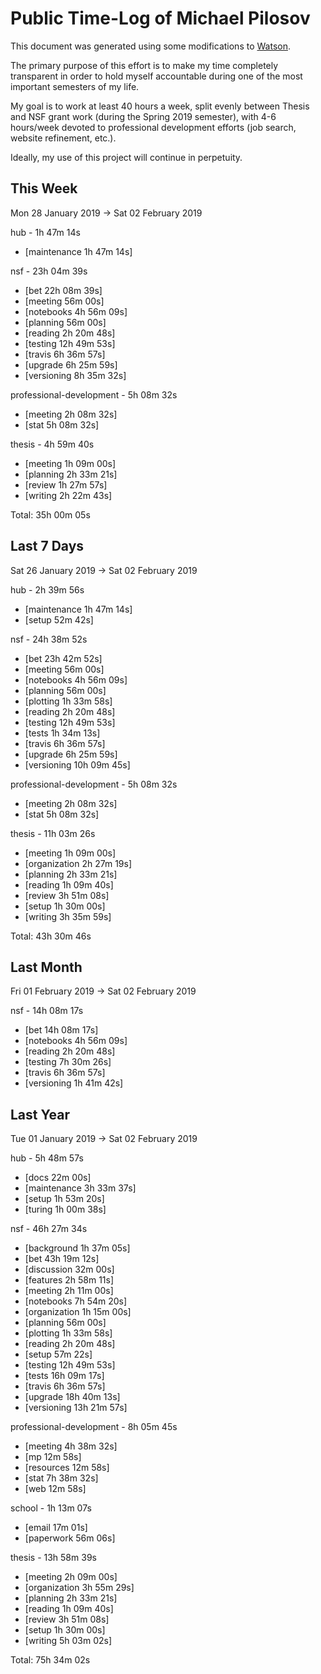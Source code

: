 # Public Time-Log of Michael Pilosov

This document was generated using some modifications to [Watson](https://github.com/TailorDev/Watson).

The primary purpose of this effort is to make my time completely transparent in order to hold myself accountable during one of the most important semesters of my life.

My goal is to work at least 40 hours a week, split evenly between Thesis and NSF grant work (during the Spring 2019 semester), with 4-6 hours/week devoted to professional development efforts (job search, website refinement, etc.). 

Ideally, my use of this project will continue in perpetuity.

## This Week
Mon 28 January 2019 -> Sat 02 February 2019

hub - 1h 47m 14s
- [maintenance  1h 47m 14s]  

nsf - 23h 04m 39s
- [bet 22h 08m 39s]  
- [meeting     56m 00s]  
- [notebooks  4h 56m 09s]  
- [planning     56m 00s]  
- [reading  2h 20m 48s]  
- [testing 12h 49m 53s]  
- [travis  6h 36m 57s]  
- [upgrade  6h 25m 59s]  
- [versioning  8h 35m 32s]  

professional-development - 5h 08m 32s
- [meeting  2h 08m 32s]  
- [stat  5h 08m 32s]  

thesis - 4h 59m 40s
- [meeting  1h 09m 00s]  
- [planning  2h 33m 21s]  
- [review  1h 27m 57s]  
- [writing  2h 22m 43s]  

Total: 35h 00m 05s
## Last 7 Days
Sat 26 January 2019 -> Sat 02 February 2019

hub - 2h 39m 56s
- [maintenance  1h 47m 14s]  
- [setup     52m 42s]  

nsf - 24h 38m 52s
- [bet 23h 42m 52s]  
- [meeting     56m 00s]  
- [notebooks  4h 56m 09s]  
- [planning     56m 00s]  
- [plotting  1h 33m 58s]  
- [reading  2h 20m 48s]  
- [testing 12h 49m 53s]  
- [tests  1h 34m 13s]  
- [travis  6h 36m 57s]  
- [upgrade  6h 25m 59s]  
- [versioning 10h 09m 45s]  

professional-development - 5h 08m 32s
- [meeting  2h 08m 32s]  
- [stat  5h 08m 32s]  

thesis - 11h 03m 26s
- [meeting  1h 09m 00s]  
- [organization  2h 27m 19s]  
- [planning  2h 33m 21s]  
- [reading  1h 09m 40s]  
- [review  3h 51m 08s]  
- [setup  1h 30m 00s]  
- [writing  3h 35m 59s]  

Total: 43h 30m 46s
## Last Month
Fri 01 February 2019 -> Sat 02 February 2019

nsf - 14h 08m 17s
- [bet 14h 08m 17s]  
- [notebooks  4h 56m 09s]  
- [reading  2h 20m 48s]  
- [testing  7h 30m 26s]  
- [travis  6h 36m 57s]  
- [versioning  1h 41m 42s]  

## Last Year
Tue 01 January 2019 -> Sat 02 February 2019

hub - 5h 48m 57s
- [docs     22m 00s]  
- [maintenance  3h 33m 37s]  
- [setup  1h 53m 20s]  
- [turing  1h 00m 38s]  

nsf - 46h 27m 34s
- [background  1h 37m 05s]  
- [bet 43h 19m 12s]  
- [discussion     32m 00s]  
- [features  2h 58m 11s]  
- [meeting  2h 11m 00s]  
- [notebooks  7h 54m 20s]  
- [organization  1h 15m 00s]  
- [planning     56m 00s]  
- [plotting  1h 33m 58s]  
- [reading  2h 20m 48s]  
- [setup     57m 22s]  
- [testing 12h 49m 53s]  
- [tests 16h 09m 17s]  
- [travis  6h 36m 57s]  
- [upgrade 18h 40m 13s]  
- [versioning 13h 21m 57s]  

professional-development - 8h 05m 45s
- [meeting  4h 38m 32s]  
- [mp     12m 58s]  
- [resources     12m 58s]  
- [stat  7h 38m 32s]  
- [web     12m 58s]  

school - 1h 13m 07s
- [email     17m 01s]  
- [paperwork     56m 06s]  

thesis - 13h 58m 39s
- [meeting  2h 09m 00s]  
- [organization  3h 55m 29s]  
- [planning  2h 33m 21s]  
- [reading  1h 09m 40s]  
- [review  3h 51m 08s]  
- [setup  1h 30m 00s]  
- [writing  5h 03m 02s]  

Total: 75h 34m 02s
